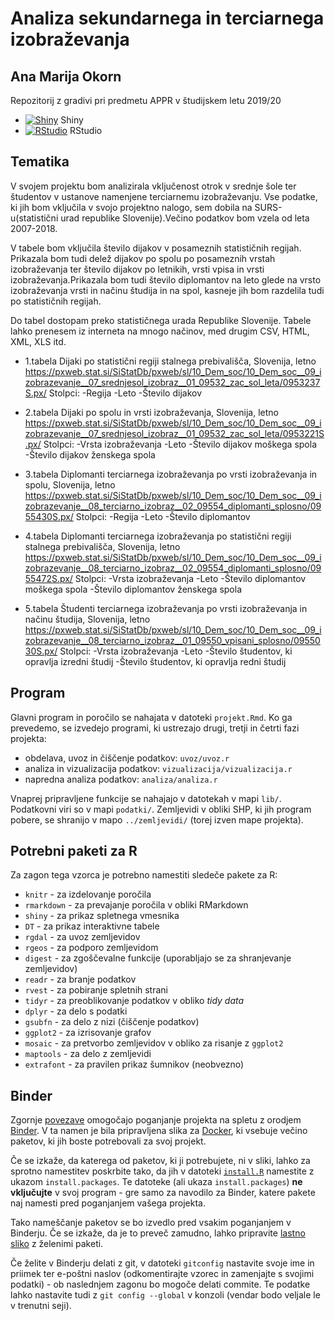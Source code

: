 # Analiza sekundarnega in terciarnega izobraževanja
## Ana Marija Okorn

Repozitorij z gradivi pri predmetu APPR v študijskem letu 2019/20

* [![Shiny](http://mybinder.org/badge.svg)](http://mybinder.org/v2/gh/OkornA18/APPR-2019-20/master?urlpath=shiny/APPR-2019-20/projekt.Rmd) Shiny
* [![RStudio](http://mybinder.org/badge.svg)](http://mybinder.org/v2/gh/OkornA18/APPR-2019-20/master?urlpath=rstudio) RStudio

## Tematika

V svojem projektu bom analizirala vključenost otrok v srednje šole ter študentov v ustanove namenjene terciarnemu izobraževanju. Vse podatke, ki jih bom vključila v svojo projektno nalogo, sem dobila na SURS-u(statistični urad republike Slovenije).Večino podatkov bom vzela od leta 2007-2018.

V tabele bom vključila število dijakov v posameznih statističnih regijah. Prikazala bom tudi delež dijakov po spolu po posameznih vrstah izobraževanja ter število dijakov po letnikih, vrsti vpisa in vrsti izobraževanja.Prikazala bom tudi število diplomantov na leto glede na vrsto izobraževanja vrsti in načinu študija in na spol, kasneje jih bom razdelila tudi po statističnih regijah.

Do tabel dostopam preko statističnega urada Republike Slovenije. Tabele lahko prenesem iz interneta na mnogo načinov, med drugim CSV, HTML, XML, XLS itd.

- 1.tabela Dijaki po statistični regiji stalnega prebivališča, Slovenija, letno https://pxweb.stat.si/SiStatDb/pxweb/sl/10_Dem_soc/10_Dem_soc__09_izobrazevanje__07_srednjesol_izobraz__01_09532_zac_sol_leta/0953237S.px/
  Stolpci:
  -Regija
  -Leto
  -Število dijakov

- 2.tabela Dijaki po spolu in vrsti izobraževanja, Slovenija, letno https://pxweb.stat.si/SiStatDb/pxweb/sl/10_Dem_soc/10_Dem_soc__09_izobrazevanje__07_srednjesol_izobraz__01_09532_zac_sol_leta/0953221S.px/
  Stolpci:
  -Vrsta izobraževanja
  -Leto
  -Število dijakov moškega spola
  -Število dijakov ženskega spola 

- 3.tabela Diplomanti terciarnega izobraževanja po vrsti izobraževanja in spolu, Slovenija, letno https://pxweb.stat.si/SiStatDb/pxweb/sl/10_Dem_soc/10_Dem_soc__09_izobrazevanje__08_terciarno_izobraz__02_09554_diplomanti_splosno/0955430S.px/
  Stolpci:
  -Regija
  -Leto
  -Število diplomantov

- 4.tabela Diplomanti terciarnega izobraževanja po statistični regiji stalnega prebivališča, Slovenija, letno https://pxweb.stat.si/SiStatDb/pxweb/sl/10_Dem_soc/10_Dem_soc__09_izobrazevanje__08_terciarno_izobraz__02_09554_diplomanti_splosno/0955472S.px/
  Stolpci:
  -Vrsta izobraževanja
  -Leto
  -Število diplomantov moškega spola
  -Število diplomantov ženskega spola

- 5.tabela Študenti terciarnega izobraževanja po vrsti izobraževanja in načinu študija, Slovenija, letno https://pxweb.stat.si/SiStatDb/pxweb/sl/10_Dem_soc/10_Dem_soc__09_izobrazevanje__08_terciarno_izobraz__01_09550_vpisani_splosno/0955030S.px/
  Stolpci:
  -Vrsta izobraževanja
  -Leto
  -Število študentov, ki opravlja izredni študij
  -Število študentov, ki opravlja redni študij

## Program

Glavni program in poročilo se nahajata v datoteki `projekt.Rmd`.
Ko ga prevedemo, se izvedejo programi, ki ustrezajo drugi, tretji in četrti fazi projekta:

* obdelava, uvoz in čiščenje podatkov: `uvoz/uvoz.r`
* analiza in vizualizacija podatkov: `vizualizacija/vizualizacija.r`
* napredna analiza podatkov: `analiza/analiza.r`

Vnaprej pripravljene funkcije se nahajajo v datotekah v mapi `lib/`.
Podatkovni viri so v mapi `podatki/`.
Zemljevidi v obliki SHP, ki jih program pobere,
se shranijo v mapo `../zemljevidi/` (torej izven mape projekta).

## Potrebni paketi za R

Za zagon tega vzorca je potrebno namestiti sledeče pakete za R:

* `knitr` - za izdelovanje poročila
* `rmarkdown` - za prevajanje poročila v obliki RMarkdown
* `shiny` - za prikaz spletnega vmesnika
* `DT` - za prikaz interaktivne tabele
* `rgdal` - za uvoz zemljevidov
* `rgeos` - za podporo zemljevidom
* `digest` - za zgoščevalne funkcije (uporabljajo se za shranjevanje zemljevidov)
* `readr` - za branje podatkov
* `rvest` - za pobiranje spletnih strani
* `tidyr` - za preoblikovanje podatkov v obliko *tidy data*
* `dplyr` - za delo s podatki
* `gsubfn` - za delo z nizi (čiščenje podatkov)
* `ggplot2` - za izrisovanje grafov
* `mosaic` - za pretvorbo zemljevidov v obliko za risanje z `ggplot2`
* `maptools` - za delo z zemljevidi
* `extrafont` - za pravilen prikaz šumnikov (neobvezno)

## Binder

Zgornje [povezave](#analiza-podatkov-s-programom-r-201819)
omogočajo poganjanje projekta na spletu z orodjem [Binder](https://mybinder.org/).
V ta namen je bila pripravljena slika za [Docker](https://www.docker.com/),
ki vsebuje večino paketov, ki jih boste potrebovali za svoj projekt.

Če se izkaže, da katerega od paketov, ki ji potrebujete, ni v sliki,
lahko za sprotno namestitev poskrbite tako,
da jih v datoteki [`install.R`](install.R) namestite z ukazom `install.packages`.
Te datoteke (ali ukaza `install.packages`) **ne vključujte** v svoj program -
gre samo za navodilo za Binder, katere pakete naj namesti pred poganjanjem vašega projekta.

Tako nameščanje paketov se bo izvedlo pred vsakim poganjanjem v Binderju.
Če se izkaže, da je to preveč zamudno,
lahko pripravite [lastno sliko](https://github.com/jaanos/APPR-docker) z želenimi paketi.

Če želite v Binderju delati z git,
v datoteki `gitconfig` nastavite svoje ime in priimek ter e-poštni naslov
(odkomentirajte vzorec in zamenjajte s svojimi podatki) -
ob naslednjem zagonu bo mogoče delati commite.
Te podatke lahko nastavite tudi z `git config --global` v konzoli
(vendar bodo veljale le v trenutni seji).
